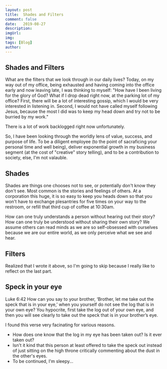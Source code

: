 ```yaml
---
layout: post
title:  Shades and Filters
comment: false
date:   2019-08-27
description: 
imgUrl: 
img: 
tags: [Blog]
author:
---
```


## Shades and Filters
What are the filters that we look through in our daily lives? Today, on my way out of my office, being exhausted and having coming into the office early and now leaving late, I was thinking to myself: "How have I been living for the glory of God? What if I drop dead right now, at the parking lot of my office? First, there will be a lot of interesting gossip, which I would be very interested in listening in. Second, I would not have called myself following Jesus, because the most I did was to keep my head down and try not to be burried by my work."

There is a lot of work backlogged right now unfortunately.

So, I have been looking through the worldly lens of value, success, and purpose of life. To be a diligent employee (to the point of sacraficing your personal time and well being), deliver exponential growth in my business segment (at the cost of "creative" story telling), and to be a contribution to society, else, I'm not valauble.

## Shades
Shades are things one chooses not to see, or potentially don't know they don't see. Most common is the stories and feelings of others. At a corporation this huge, it is so easy to keep you heads down so that you won't have to exchange plesantries for five times on your way to the restroom, or refill that third cup of coffee at 10:30am.

How can one truly understands a person without hearing out their story? How can one truly be understood without sharing their own story? We assume others can read minds as we are so self-obsessed with ourselves because we are our entire world, as we only perceive what we see and hear.

## Filters
Realized that I wrote it above, so I'm going to skip because I really like to reflect on the last part.

## Speck in your eye
Luke 6:42
How can you say to your brother, ‘Brother, let me take out the speck that is in your eye,’ when you yourself do not see the log that is in your own eye? You hypocrite, first take the log out of your own eye, and then you will see clearly to take out the speck that is in your brother’s eye.

I found this verse very facinating for various reasons.
- How does one know that the log in my eye has been taken out? Is it ever taken out?
- Isn't it kind that this person at least offered to take the speck out instead of just sitting on the high throne critically commenting about the dust in the other's eyes.
- To be continued, I'm sleepy...
